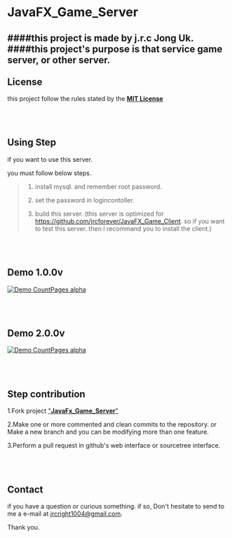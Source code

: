 # JavaFX_Game_Server
####this project is made by j.r.c Jong Uk.
####this project's purpose is that service game server, or other server.
<br></br>
License
---
this project follow the rules stated by the [**MIT License**](https://en.wikipedia.org/wiki/MIT_License)


<br></br>
Using Step
---
if you want to use this server.

you must follow below steps.

>1. install mysql. and remember root password.
>
>2. set the password in logincontoller.
>
>3. build this server. (this server is optimized for https://github.com/jrcforever/JavaFX_Game_Client. so if you want to test this server. then I recommand you to install the client.)

<br></br>
Demo 1.0.0v
---
[![Demo CountPages alpha](https://j.gifs.com/0RN9BX.gif)](https://www.youtube.com/watch?v=FL4wDB9cNoI)

<br></br>
Demo 2.0.0v
---
[![Demo CountPages alpha](https://j.gifs.com/Krj0qz.gif)](https://youtu.be/nsrxQKbuJUc?list=PL0bFPqEKbn-HNJvNN4sN0yYNrqEZ5iJzK)


<br></br>
Step contribution
---
1.Fork project ["**JavaFx_Game_Server**"](https://github.com/jrcforever/JavaFX_Game_Server)

2.Make one or more commented and clean commits to the repository. or Make a new branch and you can be modifying more than one feature.

3.Perform a pull request in github's web interface or sourcetree interface.

<br></br>
Contact
---
if you have a question or curious something. if so, Don't hesitate to send to me a e-mail at <jrcright1004@gmail.com>. 

Thank you.
